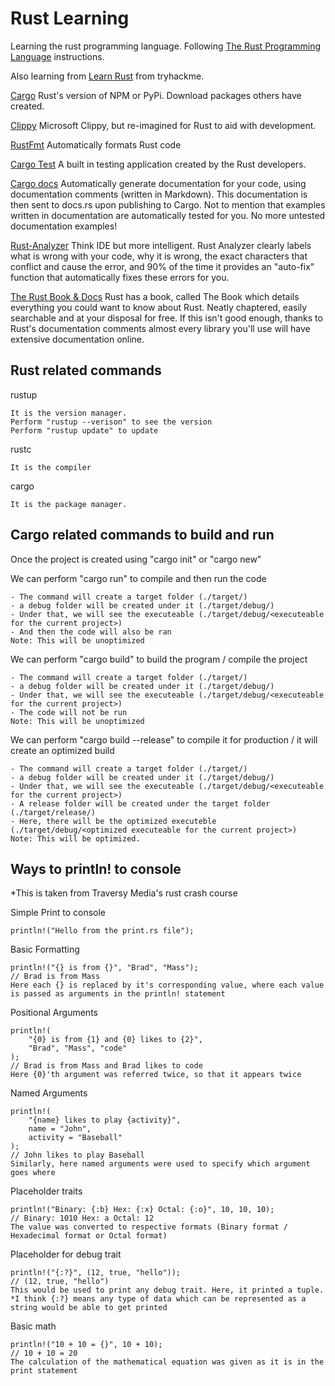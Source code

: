 # Rust Learning

Learning the rust programming language. Following [The Rust Programming Language](https://doc.rust-lang.org/book/index.html) instructions.

Also learning from [Learn Rust](https://tryhackme.com/room/rust) from tryhackme.

[Cargo](https://doc.rust-lang.org/cargo/)
Rust's version of NPM or PyPi. Download packages others have created.

[Clippy](https://github.com/rust-lang/rust-clippy)
Microsoft Clippy, but re-imagined for Rust to aid with development.

[RustFmt](https://github.com/rust-lang/rustfmt)
Automatically formats Rust code

[Cargo Test](https://doc.rust-lang.org/cargo/commands/cargo-test.html)
A built in testing application created by the Rust developers.

[Cargo docs](https://doc.rust-lang.org/cargo/commands/cargo-doc.html)
Automatically generate documentation for your code, using documentation comments (written in Markdown). This documentation is then sent to docs.rs upon publishing to Cargo. Not to mention that examples written in documentation are automatically tested for you. No more untested documentation examples!

[Rust-Analyzer](https://rust-analyzer.github.io/)
Think IDE but more intelligent. Rust Analyzer clearly labels what is wrong with your code, why it is wrong, the exact characters that conflict and cause the error, and 90% of the time it provides an "auto-fix" function that automatically fixes these errors for you.

[The Rust Book & Docs](https://doc.rust-lang.org/stable/book/)
Rust has a book, called The Book which details everything you could want to know about Rust. Neatly chaptered, easily searchable and at your disposal for free. If this isn't good enough, thanks to Rust's documentation comments almost every library you'll use will have extensive documentation online.

## Rust related commands

rustup

    It is the version manager.
    Perform "rustup --verison" to see the version
    Perform "rustup update" to update

rustc

    It is the compiler

cargo

    It is the package manager.

## Cargo related commands to build and run

Once the project is created using "cargo init" or "cargo new"

We can perform "cargo run" to compile and then run the code

    - The command will create a target folder (./target/)
    - a debug folder will be created under it (./target/debug/)
    - Under that, we will see the executeable (./target/debug/<executeable for the current project>)
    - And then the code will also be ran
    Note: This will be unoptimized

We can perform "cargo build" to build the program / compile the project

    - The command will create a target folder (./target/)
    - a debug folder will be created under it (./target/debug/)
    - Under that, we will see the executeable (./target/debug/<executeable for the current project>)
    - The code will not be run
    Note: This will be unoptimized

We can perform "cargo build --release" to compile it for production / it will create an optimized build

    - The command will create a target folder (./target/)
    - a debug folder will be created under it (./target/debug/)
    - Under that, we will see the executeable (./target/debug/<executeable for the current project>)
    - A release folder will be created under the target folder (./target/release/)
    - Here, there will be the optimized executeble (./target/debug/<optimized executeable for the current project>)
    Note: This will be optimized.

## Ways to println! to console

*This is taken from Traversy Media's rust crash course

Simple Print to console

    println!("Hello from the print.rs file");

Basic Formatting

    println!("{} is from {}", "Brad", "Mass");
    // Brad is from Mass
    Here each {} is replaced by it's corresponding value, where each value is passed as arguments in the println! statement

Positional Arguments

    println!(
        "{0} is from {1} and {0} likes to {2}",
        "Brad", "Mass", "code"
    );
    // Brad is from Mass and Brad likes to code
    Here {0}'th argument was referred twice, so that it appears twice

Named Arguments

    println!(
        "{name} likes to play {activity}",
        name = "John",
        activity = "Baseball"
    );
    // John likes to play Baseball
    Similarly, here named arguments were used to specify which argument goes where

Placeholder traits

    println!("Binary: {:b} Hex: {:x} Octal: {:o}", 10, 10, 10);
    // Binary: 1010 Hex: a Octal: 12
    The value was converted to respective formats (Binary format / Hexadecimal format or Octal format)

Placeholder for debug trait

    println!("{:?}", (12, true, "hello"));
    // (12, true, "hello")
    This would be used to print any debug trait. Here, it printed a tuple.
    *I think {:?} means any type of data which can be represented as a string would be able to get printed

Basic math

    println!("10 + 10 = {}", 10 + 10);
    // 10 + 10 = 20
    The calculation of the mathematical equation was given as it is in the print statement
